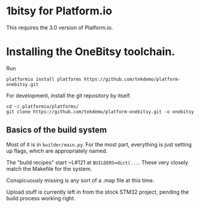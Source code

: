 # 1bitsy for Platform.io 


This requires the 3.0 version of Platform.io. 

# Installing the OneBitsy toolchain.

Run 
```
platformio install platforms https://github.com/tekdemo/platform-onebitsy.git
```

For development, install the git repository by itself. 
```
cd ~/.platformio/platforms/
git clone https://github.com/tekdemo/platform-onebitsy.git -o onebitsy
```

## Basics of the build system

Most of it is in `builder/main.py`. For the most part, everything is just setting up flags, which are appropriately named. 

The "build recipes" start ~L#121 at `BUILDERS=dict(...`. These very closely match the Makefile for the system. 
	
Conspicuously missing is any sort of a .map file at this time. 

Upload stuff is currently left in from the stock STM32 project, pending the build process working right. 